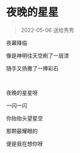 # 夜晚的星星

> 2022-05-06 送给秀秀

夜幕降临

像是神明往天空刷了一层漆

随手又扬撒了一捧彩石

<br/>

夜晚的星星呀

一闪一闪

你抬抬头望星空

那颗最耀眼的

便是我在想你呀